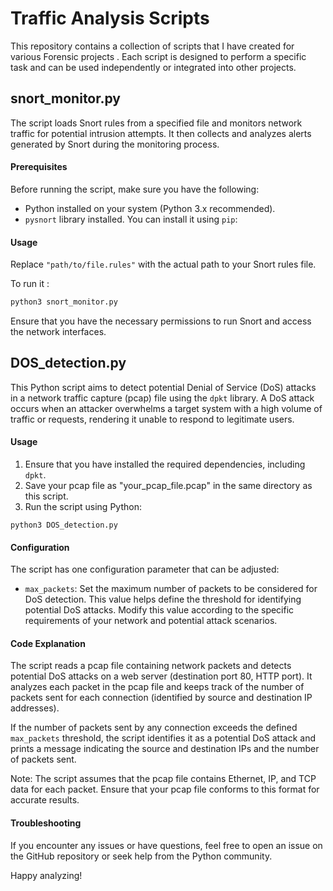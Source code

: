# Traffic Analysis Scripts
This repository contains a collection of scripts that I have created for various Forensic projects . Each script is designed to perform a specific task and can be used independently or integrated into other projects.

## snort_monitor.py

The script loads Snort rules from a specified file and monitors network traffic for potential intrusion attempts. It then collects and analyzes alerts generated by Snort during the monitoring process.

#### Prerequisites

Before running the script, make sure you have the following:

- Python installed on your system (Python 3.x recommended).
- `pysnort` library installed. You can install it using `pip`:

#### Usage

Replace `"path/to/file.rules"` with the actual path to your Snort rules file.

To run it :
```bash
python3 snort_monitor.py
```

Ensure that you have the necessary permissions to run Snort and access the network interfaces.

## DOS_detection.py

This Python script aims to detect potential Denial of Service (DoS) attacks in a network traffic capture (pcap) file using the `dpkt` library. A DoS attack occurs when an attacker overwhelms a target system with a high volume of traffic or requests, rendering it unable to respond to legitimate users.

#### Usage

1. Ensure that you have installed the required dependencies, including `dpkt`.
2. Save your pcap file as "your_pcap_file.pcap" in the same directory as this script.
3. Run the script using Python:

```
python3 DOS_detection.py
```

#### Configuration

The script has one configuration parameter that can be adjusted:

- `max_packets`: Set the maximum number of packets to be considered for DoS detection. This value helps define the threshold for identifying potential DoS attacks. Modify this value according to the specific requirements of your network and potential attack scenarios.

#### Code Explanation

The script reads a pcap file containing network packets and detects potential DoS attacks on a web server (destination port 80, HTTP port). It analyzes each packet in the pcap file and keeps track of the number of packets sent for each connection (identified by source and destination IP addresses).

If the number of packets sent by any connection exceeds the defined `max_packets` threshold, the script identifies it as a potential DoS attack and prints a message indicating the source and destination IPs and the number of packets sent.

Note: The script assumes that the pcap file contains Ethernet, IP, and TCP data for each packet. Ensure that your pcap file conforms to this format for accurate results.

#### Troubleshooting

If you encounter any issues or have questions, feel free to open an issue on the GitHub repository or seek help from the Python community.

Happy analyzing!
